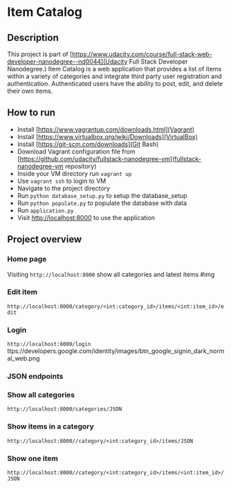 # Item Catalog

## Description
This project is part of [https://www.udacity.com/course/full-stack-web-developer-nanodegree--nd0044](Udacity Full Stack Developer Nanodegree.)
Item Catalog is a web application that provides a list of items within a variety of categories and integrate third party user registration and authentication. Authenticated users have the ability to post, edit, and delete their own items. 

## How to run

- Install [https://www.vagrantup.com/downloads.html](Vagrant)
- Install [https://www.virtualbox.org/wiki/Downloads](VirtualBox)
- Install [https://git-scm.com/downloads](Git Bash)
- Download Vagrant configuration file from [https://github.com/udacity/fullstack-nanodegree-vm](fullstack-nanodegree-vm repository)
- Inside your VM directory run `vagrant up`
- Use `vagrant ssh` to login to VM 
- Navigate to the project directory
- Run `python database_setup.py` to setup the database_setup
- Run `python populate.py` to populate the database with data
- Run `application.py`
- Visit [http://localhost:8000](localhost:8000) to use the application

## Project overview

### Home page
Visiting `http://localhost:8000` show all categories and latest items
#img

### Edit item
`http://localhost:8000/category/<int:category_id>/items/<int:item_id>/edit`
### Login
`http://localhost:8000/login`
	ttps://developers.google.com/identity/images/btn_google_signin_dark_normal_web.png
### JSON endpoints
### Show all categories 
`http://localhost:8000/categories/JSON`

### Show items in a category
`http://localhost:8000//category/<int:category_id>/items/JSON`

### Show one item
`http://localhost:8000//category/<int:category_id>/items/<int:item_id>/JSON`

